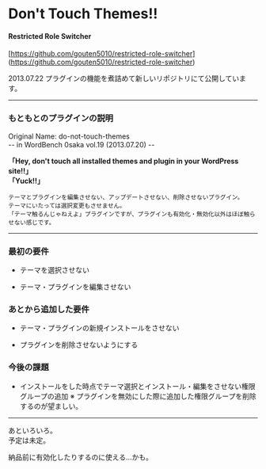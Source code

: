 Don't Touch Themes!!
====================

#### Restricted Role Switcher ####
[https://github.com/gouten5010/restricted-role-switcher] (https://github.com/gouten5010/restricted-role-switcher)

2013.07.22 プラグインの機能を煮詰めて新しいリポジトリにて公開しています。

---------------------------------------

### もともとのプラグインの説明 ###

Original Name: do-not-touch-themes  
-- in WordBench 0saka vol.19 (2013.07.20) --

**「Hey, don't touch all installed themes and plugin in your WordPress site!!」**  
**「Yuck!!」**

    テーマとプラグインを編集させない、アップデートさせない、削除させないプラグイン。  
    テーマにいたっては選択変更もさせません。  
    「テーマ触るんじゃねえよ」プラグインですが、プラグインも有効化・無効化以外はほぼ触らせない感じです。

---------------------------------------

### 最初の要件 ###

 * テーマを選択させない  

 * テーマ・プラグインを編集させない

### あとから追加した要件 ###

 * テーマ・プラグインの新規インストールをさせない

 * プラグインを削除させないようにする

### 今後の課題 ###

 * インストールをした時点でテーマ選択とインストール・編集をさせない権限グループの追加
	※ プラグインを無効にした際に追加した権限グループを削除するのが望ましい。  

---------------------------------------

あといろいろ。  
予定は未定。

納品前に有効化したりするのに使える…かも。
